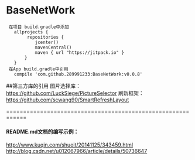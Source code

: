 # BaseNetWork

```
 在项目 build.gradle中添加
   allprojects {
        repositories {
           jcenter()
           mavenCentral()
           maven { url "https://jitpack.io" }
       }
   }
 在App build.gradle中引用
   compile 'com.github.289991233:BaseNetWork:v0.0.8'

```
##第三方库的引用
 图片选择库：<br/>
 https://github.com/LuckSiege/PictureSelector
 刷新框架：<br/>
 https://github.com/scwang90/SmartRefreshLayout




============================================================
#### README.md文档的编写示例：
http://www.kuqin.com/shuoit/20141125/343459.html<br/>
http://blog.csdn.net/u012067966/article/details/50736647
